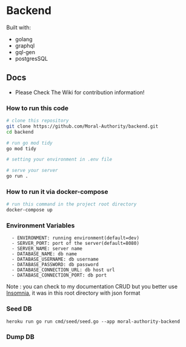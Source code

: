 # Backend
Built with:
- golang
- graphql
- gql-gen
- postgresSQL

## Docs
- Please Check The Wiki for contribution information! 

### How to run this code
```bash
# clone this repository
git clone https://github.com/Moral-Authority/backend.git
cd backend

# run go mod tidy
go mod tidy

# setting your environment in .env file

# serve your server
go run .
```

### How to run it via docker-compose

```bash
# run this command in the project root directory
docker-compose up
```

### Environment Variables
      - ENVIRONMENT: running environment(default=dev)
      - SERVER_PORT: port of the server(default=8080)
      - SERVER_NAME: server name
      - DATABASE_NAME: db name
      - DATABASE_USERNAME: db username
      - DATABASE_PASSWORD: db password
      - DATABASE_CONNECTION_URL: db host url
      - DATABASE_CONNECTION_PORT: db port

Note : you can check to my documentation CRUD but you better use [Insomnia](https://insomnia.rest/), it was in this root directory with json format


### Seed DB

`heroku run go run cmd/seed/seed.go --app moral-authority-backend `


### Dump DB